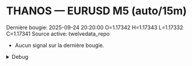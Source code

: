 # THANOS — EURUSD M5 (auto/15m)
Dernière bougie: 2025-09-24 20:20:00  O=1.17342  H=1.17343  L=1.17332  C=1.17341
Source active: twelvedata_repo

- Aucun signal sur la dernière bougie.

<details><summary>Debug</summary>

- TD_API_KEY manquant.

</details>